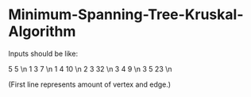 # Minimum-Spanning-Tree-Kruskal-Algorithm

Inputs should be like: 

5 5 \n
1 3 7 \n
1 4 10 \n
2 3 32 \n
3 4 9 \n
3 5 23 \n

(First line represents amount of vertex and edge.)
